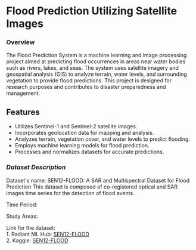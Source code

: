 # Flood Prediction Utilizing Satellite Images

### Overview

The Flood Prediction System is a machine learning and image processing project aimed at predicting flood occurrences in areas near water bodies such as rivers, lakes, and seas. The system uses satellite imagery and geospatial analysis (GIS) to analyze terrain, water levels, and surrounding vegetation to provide flood predictions. This project is designed for research purposes and contributes to disaster preparedness and management.

## Features
- Utilizes Sentinel-1 and Sentinel-2 satellite images.
- Incorporates geolocation data for mapping and analysis.
- Analyzes terrain, vegetation cover, and water levels to predict flooding.
- Employs machine learning models for flood prediction.
- Processes and normalizes datasets for accurate predictions.

### <em><b><i>Dataset Description</i></b></em>

Dataset's name: SEN12-FLOOD: A SAR and Multispectral Dataset for Flood Prediction
This dataset is composed of co-registered optical and SAR images time series for the detection of flood events.

Time Period:

Study Areas:

Link for the dataset: <br>
    1. Radiant ML Hub: <a href="https://mlhub.earth/data/sen12floods"> SEN12-FLOOD</a> <br>
    2. Kaggle: <a href="https://www.kaggle.com/datasets/virajkadam/sen12flood/data"> SEN12-FLOOD</a>

